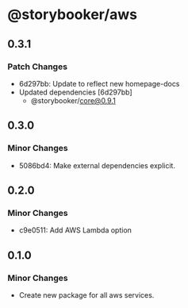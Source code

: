 # @storybooker/aws

## 0.3.1

### Patch Changes

- 6d297bb: Update to reflect new homepage-docs
- Updated dependencies [6d297bb]
  - @storybooker/core@0.9.1

## 0.3.0

### Minor Changes

- 5086bd4: Make external dependencies explicit.

## 0.2.0

### Minor Changes

- c9e0511: Add AWS Lambda option

## 0.1.0

### Minor Changes

- Create new package for all aws services.
